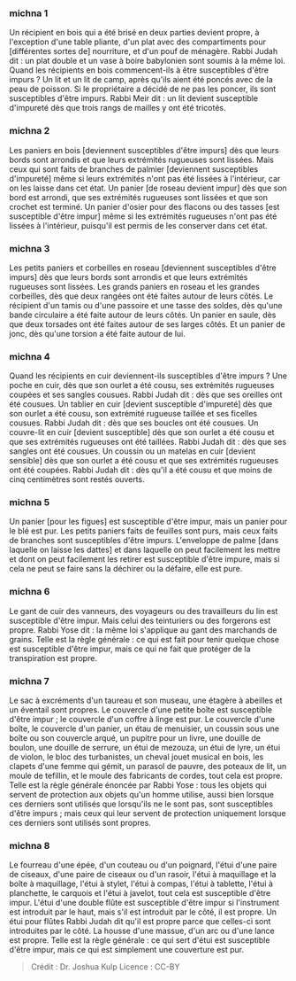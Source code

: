 
### michna 1
Un récipient en bois qui a été brisé en deux parties devient propre, à l'exception d'une table pliante, d'un plat avec des compartiments pour [différentes sortes de] nourriture, et d'un pouf de ménagère. Rabbi Judah dit : un plat double et un vase à boire babylonien sont soumis à la même loi. Quand les récipients en bois commencent-ils à être susceptibles d'être impurs ? Un lit et un lit de camp, après qu'ils aient été poncés avec de la peau de poisson. Si le propriétaire a décidé de ne pas les poncer, ils sont susceptibles d'être impurs. Rabbi Meir dit : un lit devient susceptible d'impureté dès que trois rangs de mailles y ont été tricotés.

### michna 2
Les paniers en bois [deviennent susceptibles d'être impurs] dès que leurs bords sont arrondis et que leurs extrémités rugueuses sont lissées. Mais ceux qui sont faits de branches de palmier [deviennent susceptibles d'impureté] même si leurs extrémités n'ont pas été lissées à l'intérieur, car on les laisse dans cet état. Un panier [de roseau devient impur] dès que son bord est arrondi, que ses extrémités rugueuses sont lissées et que son crochet est terminé. Un panier d'osier pour des flacons ou des tasses [est susceptible d'être impur] même si les extrémités rugueuses n'ont pas été lissées à l'intérieur, puisqu'il est permis de les conserver dans cet état.

### michna 3
Les petits paniers et corbeilles en roseau [deviennent susceptibles d'être impurs] dès que leurs bords sont arrondis et que leurs extrémités rugueuses sont lissées. Les grands paniers en roseau et les grandes corbeilles, dès que deux rangées ont été faites autour de leurs côtés. Le récipient d'un tamis ou d'une passoire et une tasse des soldes, dès qu'une bande circulaire a été faite autour de leurs côtés. Un panier en saule, dès que deux torsades ont été faites autour de ses larges côtés. Et un panier de jonc, dès qu'une torsion a été faite autour de lui.

### michna 4
Quand les récipients en cuir deviennent-ils susceptibles d'être impurs ? Une poche en cuir, dès que son ourlet a été cousu, ses extrémités rugueuses coupées et ses sangles cousues. Rabbi Judah dit : dès que ses oreilles ont été cousues. Un tablier en cuir [devient susceptible d'impureté] dès que son ourlet a été cousu, son extrémité rugueuse taillée et ses ficelles cousues. Rabbi Judah dit : dès que ses boucles ont été cousues. Un couvre-lit en cuir [devient susceptible] dès que son ourlet a été cousu et que ses extrémités rugueuses ont été taillées. Rabbi Judah dit : dès que ses sangles ont été cousues. Un coussin ou un matelas en cuir [devient sensible] dès que son ourlet a été cousu et que ses extrémités rugueuses ont été coupées. Rabbi Judah dit : dès qu'il a été cousu et que moins de cinq centimètres sont restés ouverts.

### michna 5
Un panier [pour les figues] est susceptible d'être impur, mais un panier pour le blé est pur. Les petits paniers faits de feuilles sont purs, mais ceux faits de branches sont susceptibles d'être impurs. L'enveloppe de palme [dans laquelle on laisse les dattes] et dans laquelle on peut facilement les mettre et dont on peut facilement les retirer est susceptible d'être impure, mais si cela ne peut se faire sans la déchirer ou la défaire, elle est pure.

### michna 6
Le gant de cuir des vanneurs, des voyageurs ou des travailleurs du lin est susceptible d'être impur. Mais celui des teinturiers ou des forgerons est propre. Rabbi Yose dit : la même loi s'applique au gant des marchands de grains. Telle est la règle générale : ce qui est fait pour tenir quelque chose est susceptible d'être impur, mais ce qui ne fait que protéger de la transpiration est propre.

### michna 7
Le sac à excréments d'un taureau et son museau, une étagère à abeilles et un éventail sont propres. Le couvercle d'une petite boîte est susceptible d'être impur ; le couvercle d'un coffre à linge est pur. Le couvercle d'une boîte, le couvercle d'un panier, un étau de menuisier, un coussin sous une boîte ou son couvercle arqué, un pupitre pour un livre, une douille de boulon, une douille de serrure, un étui de mezouza, un étui de lyre, un étui de violon, le bloc des turbanistes, un cheval jouet musical en bois, les clapets d'une femme qui gémit, un parasol de pauvre, des poteaux de lit, un moule de tefillin, et le moule des fabricants de cordes, tout cela est propre. Telle est la règle générale énoncée par Rabbi Yose : tous les objets qui servent de protection aux objets qu'un homme utilise, aussi bien lorsque ces derniers sont utilisés que lorsqu'ils ne le sont pas, sont susceptibles d'être impurs ; mais ceux qui leur servent de protection uniquement lorsque ces derniers sont utilisés sont propres.

### michna 8
Le fourreau d'une épée, d'un couteau ou d'un poignard, l'étui d'une paire de ciseaux, d'une paire de ciseaux ou d'un rasoir, l'étui à maquillage et la boîte à maquillage, l'étui à stylet, l'étui à compas, l'étui à tablette, l'étui à planchette, le carquois et l'étui à javelot, tout cela est susceptible d'être impur. L'étui d'une double flûte est susceptible d'être impur si l'instrument est introduit par le haut, mais s'il est introduit par le côté, il est propre. Un étui pour flûtes Rabbi Judah dit qu'il est propre parce que celles-ci sont introduites par le côté. La housse d'une massue, d'un arc ou d'une lance est propre. Telle est la règle générale : ce qui sert d'étui est susceptible d'être impur, mais ce qui est simplement une couverture est pur.

>Crédit : Dr. Joshua Kulp
>Licence : CC-BY